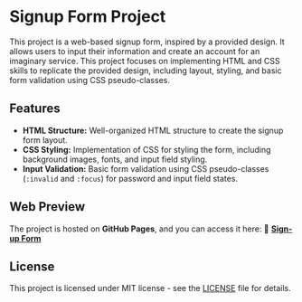 # Signup Form Project

This project is a web-based signup form, inspired by a provided design. It allows users to input their information and create an account for an imaginary service. This project focuses on implementing HTML and CSS skills to replicate the provided design, including layout, styling, and basic form validation using CSS pseudo-classes.

## Features

* **HTML Structure:** Well-organized HTML structure to create the signup form layout.
* **CSS Styling:** Implementation of CSS for styling the form, including background images, fonts, and input field styling.
* **Input Validation:** Basic form validation using CSS pseudo-classes (`:invalid` and `:focus`) for password and input field states.

## Web Preview

The project is hosted on **GitHub Pages**, and you can access it here: 
🔗 **[Sign-up Form](https://ozenselin.github.io/signup-form/)**

## License

This project is licensed under MIT license - see the [LICENSE](LICENSE) file for details.